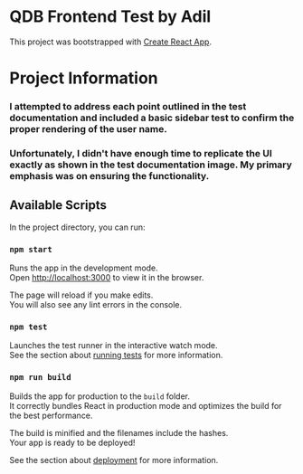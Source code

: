 # QDB Frontend Test by Adil

This project was bootstrapped with [Create React App](https://github.com/facebook/create-react-app).

# Project Information

### I attempted to address each point outlined in the test documentation and included a basic sidebar test to confirm the proper rendering of the user name. 

### Unfortunately, I didn't have enough time to replicate the UI exactly as shown in the test documentation image. My primary emphasis was on ensuring the functionality.

## Available Scripts

In the project directory, you can run:

### `npm start`

Runs the app in the development mode.\
Open [http://localhost:3000](http://localhost:3000) to view it in the browser.

The page will reload if you make edits.\
You will also see any lint errors in the console.

### `npm test`

Launches the test runner in the interactive watch mode.\
See the section about [running tests](https://facebook.github.io/create-react-app/docs/running-tests) for more information.

### `npm run build`

Builds the app for production to the `build` folder.\
It correctly bundles React in production mode and optimizes the build for the best performance.

The build is minified and the filenames include the hashes.\
Your app is ready to be deployed!

See the section about [deployment](https://facebook.github.io/create-react-app/docs/deployment) for more information.
 